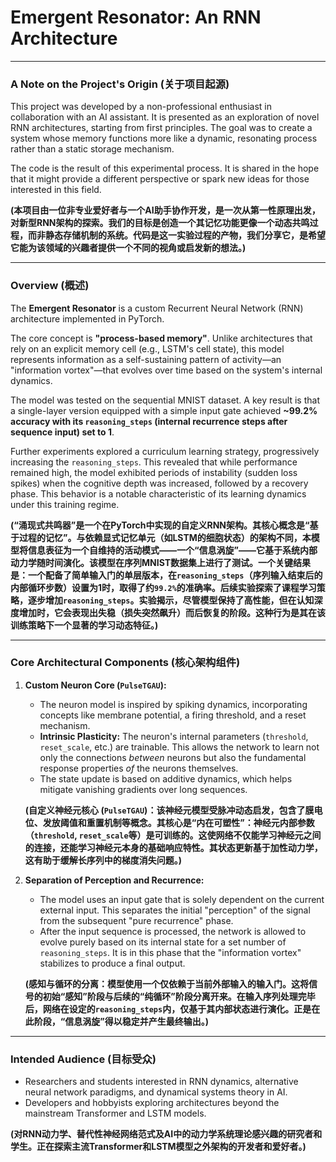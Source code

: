 # Emergent Resonator: An RNN Architecture

---

### **A Note on the Project's Origin (关于项目起源)**

This project was developed by a non-professional enthusiast in collaboration with an AI assistant. It is presented as an exploration of novel RNN architectures, starting from first principles. The goal was to create a system whose memory functions more like a dynamic, resonating process rather than a static storage mechanism.

The code is the result of this experimental process. It is shared in the hope that it might provide a different perspective or spark new ideas for those interested in this field.

**(本项目由一位非专业爱好者与一个AI助手协作开发，是一次从第一性原理出发，对新型RNN架构的探索。我们的目标是创造一个其记忆功能更像一个动态共鸣过程，而非静态存储机制的系统。代码是这一实验过程的产物，我们分享它，是希望它能为该领域的兴趣者提供一个不同的视角或启发新的想法。)**

---

### **Overview (概述)**

The **Emergent Resonator** is a custom Recurrent Neural Network (RNN) architecture implemented in PyTorch.

The core concept is **"process-based memory"**. Unlike architectures that rely on an explicit memory cell (e.g., LSTM's cell state), this model represents information as a self-sustaining pattern of activity—an "information vortex"—that evolves over time based on the system's internal dynamics.

The model was tested on the sequential MNIST dataset. A key result is that a single-layer version equipped with a simple input gate achieved **~99.2% accuracy with its `reasoning_steps` (internal recurrence steps after sequence input) set to 1**.

Further experiments explored a curriculum learning strategy, progressively increasing the `reasoning_steps`. This revealed that while performance remained high, the model exhibited periods of instability (sudden loss spikes) when the cognitive depth was increased, followed by a recovery phase. This behavior is a notable characteristic of its learning dynamics under this training regime.

**(“涌现式共鸣器”是一个在PyTorch中实现的自定义RNN架构。其核心概念是“基于过程的记忆”。与依赖显式记忆单元（如LSTM的细胞状态）的架构不同，本模型将信息表征为一个自维持的活动模式——一个“信息涡旋”——它基于系统内部动力学随时间演化。该模型在序列MNIST数据集上进行了测试。一个关键结果是：一个配备了简单输入门的单层版本，在`reasoning_steps`（序列输入结束后的内部循环步数）设置为1时，取得了约`99.2%`的准确率。后续实验探索了课程学习策略，逐步增加`reasoning_steps`。实验揭示，尽管模型保持了高性能，但在认知深度增加时，它会表现出失稳（损失突然飙升）而后恢复的阶段。这种行为是其在该训练策略下一个显著的学习动态特征。)**

---

### **Core Architectural Components (核心架构组件)**

1.  **Custom Neuron Core (`PulseTGAU`):**
    *   The neuron model is inspired by spiking dynamics, incorporating concepts like membrane potential, a firing threshold, and a reset mechanism.
    *   **Intrinsic Plasticity:** The neuron's internal parameters (`threshold`, `reset_scale`, etc.) are trainable. This allows the network to learn not only the connections *between* neurons but also the fundamental response properties *of* the neurons themselves.
    *   The state update is based on additive dynamics, which helps mitigate vanishing gradients over long sequences.

    **(自定义神经元核心 (`PulseTGAU`)：该神经元模型受脉冲动态启发，包含了膜电位、发放阈值和重置机制等概念。其核心是“内在可塑性”：神经元内部参数（`threshold`, `reset_scale`等）是可训练的。这使网络不仅能学习神经元之间的连接，还能学习神经元本身的基础响应特性。其状态更新基于加性动力学，这有助于缓解长序列中的梯度消失问题。)**

2.  **Separation of Perception and Recurrence:**
    *   The model uses an input gate that is solely dependent on the current external input. This separates the initial "perception" of the signal from the subsequent "pure recurrence" phase.
    *   After the input sequence is processed, the network is allowed to evolve purely based on its internal state for a set number of `reasoning_steps`. It is in this phase that the "information vortex" stabilizes to produce a final output.

    **(感知与循环的分离：模型使用一个仅依赖于当前外部输入的输入门。这将信号的初始“感知”阶段与后续的“纯循环”阶段分离开来。在输入序列处理完毕后，网络在设定的`reasoning_steps`内，仅基于其内部状态进行演化。正是在此阶段，“信息涡旋”得以稳定并产生最终输出。)**

---

### **Intended Audience (目标受众)**

*   Researchers and students interested in RNN dynamics, alternative neural network paradigms, and dynamical systems theory in AI.
*   Developers and hobbyists exploring architectures beyond the mainstream Transformer and LSTM models.

**(对RNN动力学、替代性神经网络范式及AI中的动力学系统理论感兴趣的研究者和学生。正在探索主流Transformer和LSTM模型之外架构的开发者和爱好者。)**
